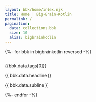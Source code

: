 ```yaml
---
layout: bbk/home/index.njk
title: Home | Big-Brain-Kotlin
permalink: /
pagination:
  data: collections.bbk
  size: 10
  alias: bigbrainkotlin
---
```



<!-- article card -->
{%- for bbk in bigbrainkotlin reversed -%}

<!-- one card container -->
<div class="transform hover:-translate-y-6 hover:shadow-xl rounded-xl shadow-md border-2 overflow-hidden m-4">
    <div onclick="window.open('{{bbk.data.permalink}}')">
    <div class="bg-yellow-500 h-52 overflow-hidden">
        <img class="object-cover w-full h-full" src="{{bbk.data.banner}}" alt="">
    </div>
    <div class="px-4 py-2">
        <p class="text-sm mt-2">{{bbk.data.tags[0]}}</p>
        <p class="text-xl mt-1">{{ bbk.data.headline }}</p>
        <p class="text-base mt-1 truncate">{{ bbk.data.subline }}</p>
    </div>
    </div>
</div>
       
{%- endfor -%}

